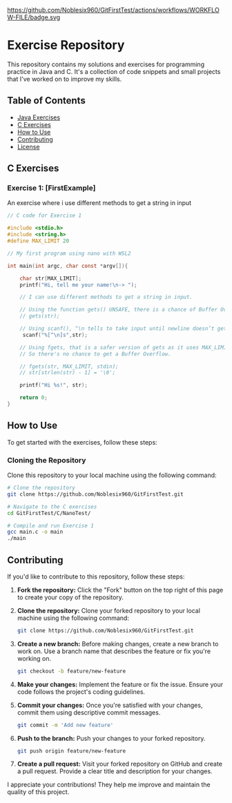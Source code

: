 https://github.com/Noblesix960/GitFirstTest/actions/workflows/WORKFLOW-FILE/badge.svg
# Exercise Repository

This repository contains my solutions and exercises for programming practice in Java and C. It's a collection of code snippets and small projects that I've worked on to improve my skills.

## Table of Contents

- [Java Exercises](#java-exercises)
- [C Exercises](#c-exercises)
- [How to Use](#how-to-use)
- [Contributing](#contributing)
- [License](#license)

## C Exercises

### Exercise 1: [FirstExample]

An exercise where i use different methods to get a string in input

```c
// C code for Exercise 1

#include <stdio.h>
#include <string.h>
#define MAX_LIMIT 20

// My first program using nano with WSL2 

int main(int argc, char const *argv[]){

	char str[MAX_LIMIT];
	printf("Hi, tell me your name!\n-> ");

	// I can use different methods to get a string in input.

	// Using the function gets() UNSAFE, there is a chance of Buffer Overflow.
	// gets(str);

	// Using scanf(), ^\n tells to take input until newline doesn’t get encountered. ^(XOR operator)
	 scanf("%[^\n]s",str);

	// Using fgets, that is a safer version of gets as it uses MAX_LIMIT.
	// So there's no chance to get a Buffer Overflow.

	// fgets(str, MAX_LIMIT, stdin);
	// str[strlen(str) - 1] = '\0';

	printf("Hi %s!", str);

	return 0;
}
```

## How to Use

To get started with the exercises, follow these steps:

### Cloning the Repository

Clone this repository to your local machine using the following command:

```bash
# Clone the repository
git clone https://github.com/Noblesix960/GitFirstTest.git

# Navigate to the C exercises
cd GitFirstTest/C/NanoTest/

# Compile and run Exercise 1
gcc main.c -o main
./main
```

## Contributing

If you'd like to contribute to this repository, follow these steps:

1. **Fork the repository:** Click the "Fork" button on the top right of this page to create your copy of the repository.

2. **Clone the repository:** Clone your forked repository to your local machine using the following command:

   ```bash
   git clone https://github.com/Noblesix960/GitFirstTest.git
   
   ```
3. **Create a new branch:** Before making changes, create a new branch to work on. Use a branch name that describes the feature or fix you're working on.
	```bash
	git checkout -b feature/new-feature

	```

4. **Make your changes:** Implement the feature or fix the issue. Ensure your code follows the project's coding guidelines.

5. **Commit your changes:** Once you're satisfied with your changes, commit them using descriptive commit messages.
	```bash
	git commit -m 'Add new feature'

	```

6. **Push to the branch:** Push your changes to your forked repository.
	```bash
	git push origin feature/new-feature
	
	```
7. **Create a pull request:** Visit your forked repository on GitHub and create a pull request. Provide a clear title and description for your changes.

I appreciate your contributions! They help me improve and maintain the quality of this project.
